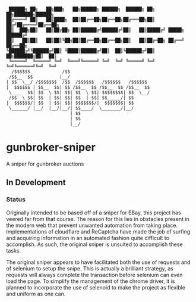 ```text
 ██████╗ ██╗   ██╗███╗   ██╗██████╗ ██████╗  ██████╗ ██╗  ██╗███████╗██████╗ 
██╔════╝ ██║   ██║████╗  ██║██╔══██╗██╔══██╗██╔═══██╗██║ ██╔╝██╔════╝██╔══██╗
██║  ███╗██║   ██║██╔██╗ ██║██████╔╝██████╔╝██║   ██║█████╔╝ █████╗  ██████╔╝
██║   ██║██║   ██║██║╚██╗██║██╔══██╗██╔══██╗██║   ██║██╔═██╗ ██╔══╝  ██╔══██╗
╚██████╔╝╚██████╔╝██║ ╚████║██████╔╝██║  ██║╚██████╔╝██║  ██╗███████╗██║  ██║
 ╚═════╝  ╚═════╝ ╚═╝  ╚═══╝╚═════╝ ╚═╝  ╚═╝ ╚═════╝ ╚═╝  ╚═╝╚══════╝╚═╝  ╚═╝
  /$$$$$$            /$$                              
 /$$__  $$          |__/                              
| $$  \__/ /$$$$$$$  /$$  /$$$$$$   /$$$$$$   /$$$$$$ 
|  $$$$$$ | $$__  $$| $$ /$$__  $$ /$$__  $$ /$$__  $$
 \____  $$| $$  \ $$| $$| $$  \ $$| $$$$$$$$| $$  \__/
 /$$  \ $$| $$  | $$| $$| $$  | $$| $$_____/| $$      
|  $$$$$$/| $$  | $$| $$| $$$$$$$/|  $$$$$$$| $$      
 \______/ |__/  |__/|__/| $$____/  \_______/|__/      
                        | $$                          
                        | $$                          
                        |__/                                       
```

# gunbroker-sniper
A sniper for gunbroker auctions

## In Development

### Status

Originally intended to be based off of a sniper for EBay, this project has veered far from that course. The reason for
this lies in obstacles present in the modern web that prevent unwanted automation from taking place. Implementations of
cloudflare and ReCaptcha have made the job of surfing and acquiring information in an automated fashion quite difficult to
accomplish. As such, the original sniper is unsuited to accomplish these tasks. 

The original sniper appears to have facilitated both the use of requests and of selenium to setup the snipe. 
This is actually a brilliant strategy, as requests will always complete the transaction before selenium can even load the page.
To simplify the management of the chrome driver, it is planned to incorporate the use of selenoid to make the project as flexible and uniform as one can.

